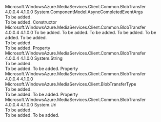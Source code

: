 <Type Name="BlobTransferCompleteEventArgs" FullName="Microsoft.WindowsAzure.MediaServices.Client.BlobTransferCompleteEventArgs">
  <TypeSignature Language="C#" Value="public class BlobTransferCompleteEventArgs : System.ComponentModel.AsyncCompletedEventArgs" />
  <TypeSignature Language="ILAsm" Value=".class public auto ansi beforefieldinit BlobTransferCompleteEventArgs extends System.ComponentModel.AsyncCompletedEventArgs" />
  <TypeSignature Language="DocId" Value="T:Microsoft.WindowsAzure.MediaServices.Client.BlobTransferCompleteEventArgs" />
  <TypeSignature Language="VB.NET" Value="Public Class BlobTransferCompleteEventArgs&#xA;Inherits AsyncCompletedEventArgs" />
  <TypeSignature Language="F#" Value="type BlobTransferCompleteEventArgs = class&#xA;    inherit AsyncCompletedEventArgs" />
  <AssemblyInfo>
    <AssemblyName>Microsoft.WindowsAzure.MediaServices.Client.Common.BlobTransfer</AssemblyName>
    <AssemblyVersion>4.0.0.4</AssemblyVersion>
    <AssemblyVersion>4.1.0.0</AssemblyVersion>
  </AssemblyInfo>
  <Base>
    <BaseTypeName>System.ComponentModel.AsyncCompletedEventArgs</BaseTypeName>
  </Base>
  <Interfaces />
  <Docs>
    <summary>To be added.</summary>
    <remarks>To be added.</remarks>
  </Docs>
  <Members>
    <Member MemberName=".ctor">
      <MemberSignature Language="C#" Value="public BlobTransferCompleteEventArgs (Exception error, bool isCanceled, object userState, string localFileName, Uri url, Microsoft.WindowsAzure.MediaServices.Client.BlobTransferType transferType);" />
      <MemberSignature Language="ILAsm" Value=".method public hidebysig specialname rtspecialname instance void .ctor(class System.Exception error, bool isCanceled, object userState, string localFileName, class System.Uri url, valuetype Microsoft.WindowsAzure.MediaServices.Client.BlobTransferType transferType) cil managed" />
      <MemberSignature Language="DocId" Value="M:Microsoft.WindowsAzure.MediaServices.Client.BlobTransferCompleteEventArgs.#ctor(System.Exception,System.Boolean,System.Object,System.String,System.Uri,Microsoft.WindowsAzure.MediaServices.Client.BlobTransferType)" />
      <MemberSignature Language="VB.NET" Value="Public Sub New (error As Exception, isCanceled As Boolean, userState As Object, localFileName As String, url As Uri, transferType As BlobTransferType)" />
      <MemberSignature Language="F#" Value="new Microsoft.WindowsAzure.MediaServices.Client.BlobTransferCompleteEventArgs : Exception * bool * obj * string * Uri * Microsoft.WindowsAzure.MediaServices.Client.BlobTransferType -&gt; Microsoft.WindowsAzure.MediaServices.Client.BlobTransferCompleteEventArgs" Usage="new Microsoft.WindowsAzure.MediaServices.Client.BlobTransferCompleteEventArgs (error, isCanceled, userState, localFileName, url, transferType)" />
      <MemberType>Constructor</MemberType>
      <AssemblyInfo>
        <AssemblyName>Microsoft.WindowsAzure.MediaServices.Client.Common.BlobTransfer</AssemblyName>
        <AssemblyVersion>4.0.0.4</AssemblyVersion>
        <AssemblyVersion>4.1.0.0</AssemblyVersion>
      </AssemblyInfo>
      <Parameters>
        <Parameter Name="error" Type="System.Exception" />
        <Parameter Name="isCanceled" Type="System.Boolean" />
        <Parameter Name="userState" Type="System.Object" />
        <Parameter Name="localFileName" Type="System.String" />
        <Parameter Name="url" Type="System.Uri" />
        <Parameter Name="transferType" Type="Microsoft.WindowsAzure.MediaServices.Client.BlobTransferType" />
      </Parameters>
      <Docs>
        <param name="error">To be added.</param>
        <param name="isCanceled">To be added.</param>
        <param name="userState">To be added.</param>
        <param name="localFileName">To be added.</param>
        <param name="url">To be added.</param>
        <param name="transferType">To be added.</param>
        <summary>To be added.</summary>
        <remarks>To be added.</remarks>
      </Docs>
    </Member>
    <Member MemberName="LocalFileName">
      <MemberSignature Language="C#" Value="public string LocalFileName { get; set; }" />
      <MemberSignature Language="ILAsm" Value=".property instance string LocalFileName" />
      <MemberSignature Language="DocId" Value="P:Microsoft.WindowsAzure.MediaServices.Client.BlobTransferCompleteEventArgs.LocalFileName" />
      <MemberSignature Language="VB.NET" Value="Public Property LocalFileName As String" />
      <MemberSignature Language="F#" Value="member this.LocalFileName : string with get, set" Usage="Microsoft.WindowsAzure.MediaServices.Client.BlobTransferCompleteEventArgs.LocalFileName" />
      <MemberType>Property</MemberType>
      <AssemblyInfo>
        <AssemblyName>Microsoft.WindowsAzure.MediaServices.Client.Common.BlobTransfer</AssemblyName>
        <AssemblyVersion>4.0.0.4</AssemblyVersion>
        <AssemblyVersion>4.1.0.0</AssemblyVersion>
      </AssemblyInfo>
      <ReturnValue>
        <ReturnType>System.String</ReturnType>
      </ReturnValue>
      <Docs>
        <summary>To be added.</summary>
        <value>To be added.</value>
        <remarks>To be added.</remarks>
      </Docs>
    </Member>
    <Member MemberName="TransferType">
      <MemberSignature Language="C#" Value="public Microsoft.WindowsAzure.MediaServices.Client.BlobTransferType TransferType { get; set; }" />
      <MemberSignature Language="ILAsm" Value=".property instance valuetype Microsoft.WindowsAzure.MediaServices.Client.BlobTransferType TransferType" />
      <MemberSignature Language="DocId" Value="P:Microsoft.WindowsAzure.MediaServices.Client.BlobTransferCompleteEventArgs.TransferType" />
      <MemberSignature Language="VB.NET" Value="Public Property TransferType As BlobTransferType" />
      <MemberSignature Language="F#" Value="member this.TransferType : Microsoft.WindowsAzure.MediaServices.Client.BlobTransferType with get, set" Usage="Microsoft.WindowsAzure.MediaServices.Client.BlobTransferCompleteEventArgs.TransferType" />
      <MemberType>Property</MemberType>
      <AssemblyInfo>
        <AssemblyName>Microsoft.WindowsAzure.MediaServices.Client.Common.BlobTransfer</AssemblyName>
        <AssemblyVersion>4.0.0.4</AssemblyVersion>
        <AssemblyVersion>4.1.0.0</AssemblyVersion>
      </AssemblyInfo>
      <ReturnValue>
        <ReturnType>Microsoft.WindowsAzure.MediaServices.Client.BlobTransferType</ReturnType>
      </ReturnValue>
      <Docs>
        <summary>To be added.</summary>
        <value>To be added.</value>
        <remarks>To be added.</remarks>
      </Docs>
    </Member>
    <Member MemberName="Url">
      <MemberSignature Language="C#" Value="public Uri Url { get; set; }" />
      <MemberSignature Language="ILAsm" Value=".property instance class System.Uri Url" />
      <MemberSignature Language="DocId" Value="P:Microsoft.WindowsAzure.MediaServices.Client.BlobTransferCompleteEventArgs.Url" />
      <MemberSignature Language="VB.NET" Value="Public Property Url As Uri" />
      <MemberSignature Language="F#" Value="member this.Url : Uri with get, set" Usage="Microsoft.WindowsAzure.MediaServices.Client.BlobTransferCompleteEventArgs.Url" />
      <MemberType>Property</MemberType>
      <AssemblyInfo>
        <AssemblyName>Microsoft.WindowsAzure.MediaServices.Client.Common.BlobTransfer</AssemblyName>
        <AssemblyVersion>4.0.0.4</AssemblyVersion>
        <AssemblyVersion>4.1.0.0</AssemblyVersion>
      </AssemblyInfo>
      <ReturnValue>
        <ReturnType>System.Uri</ReturnType>
      </ReturnValue>
      <Docs>
        <summary>To be added.</summary>
        <value>To be added.</value>
        <remarks>To be added.</remarks>
      </Docs>
    </Member>
  </Members>
</Type>